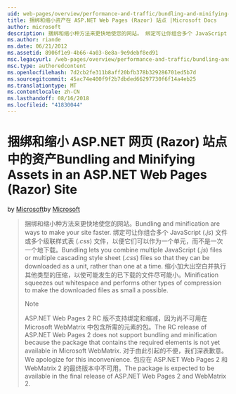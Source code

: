 ```yaml
---
uid: web-pages/overview/performance-and-traffic/bundling-and-minifying-assets-in-an-aspnet-web-pages-razor-site
title: 捆绑和缩小资产在 ASP.NET Web Pages (Razor) 站点 |Microsoft Docs
author: microsoft
description: 捆绑和缩小种方法来更快地使您的网站。 绑定可让你组合多个 JavaScript (.js) 文件或多个级联样式表 （...
ms.author: riande
ms.date: 06/21/2012
ms.assetid: 8906f1e9-4b66-4a03-8e8a-9e9debf8ed91
msc.legacyurl: /web-pages/overview/performance-and-traffic/bundling-and-minifying-assets-in-an-aspnet-web-pages-razor-site
msc.type: authoredcontent
ms.openlocfilehash: 7d2cb2fe311b8aff20bfb378b329286701ed5b7d
ms.sourcegitcommit: 45ac74e400f9f2b7dbded66297730f6f14a4eb25
ms.translationtype: MT
ms.contentlocale: zh-CN
ms.lasthandoff: 08/16/2018
ms.locfileid: "41830044"
---
```

<a name="bundling-and-minifying-assets-in-an-aspnet-web-pages-razor-site"></a><span data-ttu-id="038f1-104">捆绑和缩小 ASP.NET 网页 (Razor) 站点中的资产</span><span class="sxs-lookup"><span data-stu-id="038f1-104">Bundling and Minifying Assets in an ASP.NET Web Pages (Razor) Site</span></span>
====================
<span data-ttu-id="038f1-105">by [Microsoft](https://github.com/microsoft)</span><span class="sxs-lookup"><span data-stu-id="038f1-105">by [Microsoft](https://github.com/microsoft)</span></span>

> <span data-ttu-id="038f1-106">捆绑和缩小种方法来更快地使您的网站。</span><span class="sxs-lookup"><span data-stu-id="038f1-106">Bundling and minification are ways to make your site faster.</span></span> <span data-ttu-id="038f1-107">绑定可让你组合多个 JavaScript (*.js*) 文件或多个级联样式表 (*.css*) 文件，以便它们可以作为一个单元，而不是一次一个地下载。</span><span class="sxs-lookup"><span data-stu-id="038f1-107">Bundling lets you combine multiple JavaScript (*.js*) files or multiple cascading style sheet (*.css*) files so that they can be downloaded as a unit, rather than one at a time.</span></span> <span data-ttu-id="038f1-108">缩小加大出空白并执行其他类型的压缩，以使可能发生的已下载的文件尽可能小。</span><span class="sxs-lookup"><span data-stu-id="038f1-108">Minification squeezes out whitespace and performs other types of compression to make the downloaded files as small a possible.</span></span>
> 
> > [!NOTE]
> > <span data-ttu-id="038f1-109">ASP.NET Web Pages 2 RC 版不支持绑定和缩减，因为尚不可用在 Microsoft WebMatrix 中包含所需的元素的包。</span><span class="sxs-lookup"><span data-stu-id="038f1-109">The RC release of ASP.NET Web Pages 2 does not support bundling and minification because the package that contains the required elements is not yet available in Microsoft WebMatrix.</span></span> <span data-ttu-id="038f1-110">对于由此引起的不便，我们深表歉意。</span><span class="sxs-lookup"><span data-stu-id="038f1-110">We apologize for this inconvenience.</span></span> <span data-ttu-id="038f1-111">包应在 ASP.NET Web Pages 2 和 WebMatrix 2 的最终版本中不可用。</span><span class="sxs-lookup"><span data-stu-id="038f1-111">The package is expected to be available in the final release of ASP.NET Web Pages 2 and WebMatrix 2.</span></span>
